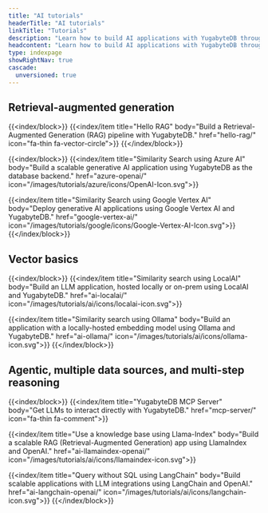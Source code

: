 ```yaml
---
title: "AI tutorials"
headerTitle: "AI tutorials"
linkTitle: "Tutorials"
description: "Learn how to build AI applications with YugabyteDB through step-by-step tutorials"
headcontent: "Learn how to build AI applications with YugabyteDB through step-by-step tutorials"
type: indexpage
showRightNav: true
cascade:
  unversioned: true
---
```


## Retrieval-augmented generation

{{<index/block>}}
{{<index/item
    title="Hello RAG"
    body="Build a Retrieval-Augmented Generation (RAG) pipeline with YugabyteDB."
    href="hello-rag/"
    icon="fa-thin fa-vector-circle">}}
{{</index/block>}}

{{<index/block>}}
{{<index/item
    title="Similarity Search using Azure AI"
    body="Build a scalable generative AI application using YugabyteDB as the database backend."
    href="azure-openai/"
    icon="/images/tutorials/azure/icons/OpenAI-Icon.svg">}}

{{<index/item
    title="Similarity Search using Google Vertex AI"
    body="Deploy generative AI applications using Google Vertex AI and YugabyteDB."
    href="google-vertex-ai/"
    icon="/images/tutorials/google/icons/Google-Vertex-AI-Icon.svg">}}
{{</index/block>}}

## Vector basics

{{<index/block>}}
{{<index/item
    title="Similarity search using LocalAI"
    body="Build an LLM application, hosted locally or on-prem using LocalAI and YugabyteDB."
    href="ai-localai/"
    icon="/images/tutorials/ai/icons/localai-icon.svg">}}

{{<index/item
    title="Similarity search using Ollama"
    body="Build an application with a locally-hosted embedding model using Ollama and YugabyteDB."
    href="ai-ollama/"
    icon="/images/tutorials/ai/icons/ollama-icon.svg">}}
{{</index/block>}}

## Agentic, multiple data sources, and multi-step reasoning

{{<index/block>}}
{{<index/item
    title="YugabyteDB MCP Server"
    body="Get LLMs to interact directly with YugabyteDB."
    href="mcp-server/"
    icon="fa-thin fa-comment">}}

{{<index/item
    title="Use a knowledge base using Llama-Index"
    body="Build a scalable RAG (Retrieval-Augmented Generation) app using LlamaIndex and OpenAI."
    href="ai-llamaindex-openai/"
    icon="/images/tutorials/ai/icons/llamaindex-icon.svg">}}

{{<index/item
    title="Query without SQL using LangChain"
    body="Build scalable applications with LLM integrations using LangChain and OpenAI."
    href="ai-langchain-openai/"
    icon="/images/tutorials/ai/icons/langchain-icon.svg">}}
{{</index/block>}}